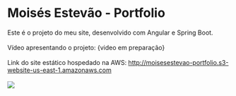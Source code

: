 # Moisés Estevão - Portfolio
Este é o projeto do meu site, desenvolvido com Angular e Spring Boot.
<br>
<br>
Vídeo apresentando o projeto: {video em preparação}
<br>
<br>
Link do site estático hospedado na AWS: http://moisesestevao-portfolio.s3-website-us-east-1.amazonaws.com
<br>
<br>
<img src="https://i.imgur.com/TYJGnXA.png">
<br>
<br>
